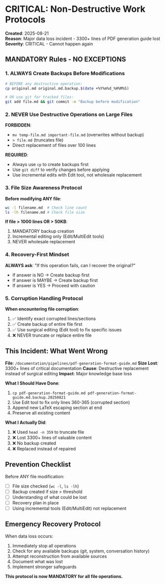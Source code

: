 # CRITICAL: Non-Destructive Work Protocols

**Created**: 2025-08-21  
**Reason**: Major data loss incident - 3300+ lines of PDF generation guide lost  
**Severity**: CRITICAL - Cannot happen again

## MANDATORY Rules - NO EXCEPTIONS

### 1. ALWAYS Create Backups Before Modifications
```bash
# BEFORE any destructive operation:
cp original.md original.md.backup.$(date +%Y%m%d_%H%M%S)

# OR use git for tracked files:
git add file.md && git commit -m "Backup before modification"
```

### 2. NEVER Use Destructive Operations on Large Files
**FORBIDDEN**:
- `mv temp-file.md important-file.md` (overwrites without backup)
- `> file.md` (truncates file)
- Direct replacement of files over 100 lines

**REQUIRED**:
- Always use `cp` to create backups first
- Use `git diff` to verify changes before applying
- Use incremental edits with Edit tool, not wholesale replacement

### 3. File Size Awareness Protocol
**Before modifying ANY file**:
```bash
wc -l filename.md  # Check line count
ls -lh filename.md # Check file size
```

**If file > 1000 lines OR > 50KB**:
1. MANDATORY backup creation
2. Incremental editing only (Edit/MultiEdit tools)
3. NEVER wholesale replacement

### 4. Recovery-First Mindset
**ALWAYS ask**: "If this operation fails, can I recover the original?"
- If answer is NO → Create backup first
- If answer is MAYBE → Create backup first  
- If answer is YES → Proceed with caution

### 5. Corruption Handling Protocol
**When encountering file corruption**:
1. ✅ Identify exact corrupted lines/sections
2. ✅ Create backup of entire file first
3. ✅ Use surgical editing (Edit tool) to fix specific issues
4. ❌ NEVER truncate or replace entire file

## This Incident: What Went Wrong

**File**: `/documentation/pipelines/pdf-generation-format-guide.md`
**Size Lost**: 3300+ lines of critical documentation
**Cause**: Destructive replacement instead of surgical editing
**Impact**: Major knowledge base loss

**What I Should Have Done**:
1. `cp pdf-generation-format-guide.md pdf-generation-format-guide.md.backup.20250821`
2. Use Edit tool to fix only lines 360-365 (corrupted section)
3. Append new LaTeX escaping section at end
4. Preserve all existing content

**What I Actually Did**:
1. ❌ Used `head -n 359` to truncate file
2. ❌ Lost 3300+ lines of valuable content
3. ❌ No backup created
4. ❌ Replaced instead of repaired

## Prevention Checklist

Before ANY file modification:
- [ ] File size checked (`wc -l`, `ls -lh`)
- [ ] Backup created if size > threshold
- [ ] Understanding of what could be lost
- [ ] Recovery plan in place
- [ ] Using incremental tools (Edit/MultiEdit) not replacement

## Emergency Recovery Protocol

When data loss occurs:
1. Immediately stop all operations
2. Check for any available backups (git, system, conversation history)
3. Attempt reconstruction from available sources
4. Document what was lost
5. Implement stronger safeguards

**This protocol is now MANDATORY for all file operations.**